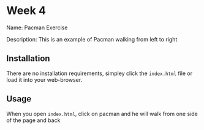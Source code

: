 Week 4
======

Name: Pacman Exercise

Description: This is an example of Pacman walking from left to right

## Installation

There are no installation requirements, simpley click the `index.html` file or load it into your web-browser.

## Usage

When you open `index.html`, click on pacman and he will walk from one side of the page and back

